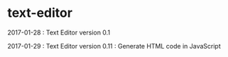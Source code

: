 # text-editor

2017-01-28 : Text Editor version 0.1

2017-01-29 : Text Editor version 0.11 : Generate HTML code in JavaScript

